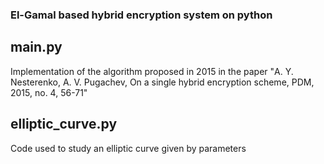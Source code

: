 ### El-Gamal based hybrid encryption system on python 

## main.py 

Implementation of the algorithm proposed in 2015 in the paper  "А. Y. Nesterenko, A. V. Pugachev, On a single hybrid encryption scheme, PDM, 2015, no. 4, 56-71"

## elliptic_curve.py

Сode used to study an elliptic curve given by parameters
